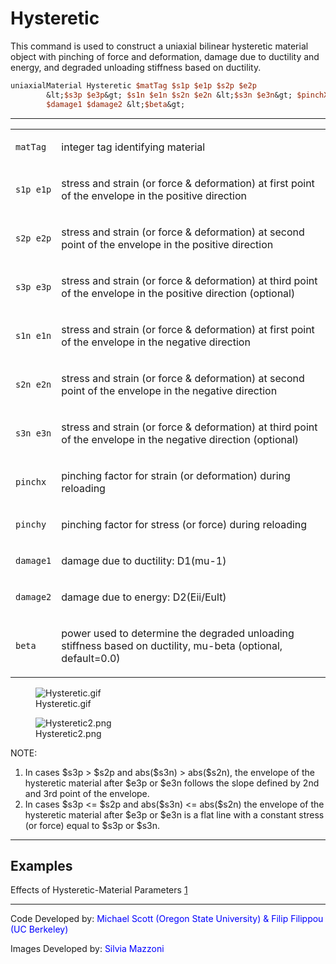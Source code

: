 # Hysteretic

<p>This command is used to construct a uniaxial bilinear hysteretic
material object with pinching of force and deformation, damage due to
ductility and energy, and degraded unloading stiffness based on
ductility.</p>

```tcl
uniaxialMaterial Hysteretic $matTag $s1p $e1p $s2p $e2p
        &lt;$s3p $e3p&gt; $s1n $e1n $s2n $e2n &lt;$s3n $e3n&gt; $pinchX $pinchY
        $damage1 $damage2 &lt;$beta&gt;
```

<hr />
<table>
<tbody>
<tr class="odd">
<td><code class="parameter-table-variable">matTag</code></td>
<td><p>integer tag identifying material</p></td>
</tr>
<tr class="even">
<td><p><code class="parameter-table-variable">s1p e1p</code></p></td>
<td><p>stress and strain (or force &amp; deformation) at first point of
the envelope in the positive direction</p></td>
</tr>
<tr class="odd">
<td><p><code class="parameter-table-variable">s2p e2p</code></p></td>
<td><p>stress and strain (or force &amp; deformation) at second point of
the envelope in the positive direction</p></td>
</tr>
<tr class="even">
<td><p><code class="parameter-table-variable">s3p e3p</code></p></td>
<td><p>stress and strain (or force &amp; deformation) at third point of
the envelope in the positive direction (optional)</p></td>
</tr>
<tr class="odd">
<td><p><code class="parameter-table-variable">s1n e1n</code></p></td>
<td><p>stress and strain (or force &amp; deformation) at first point of
the envelope in the negative direction</p></td>
</tr>
<tr class="even">
<td><p><code class="parameter-table-variable">s2n e2n</code></p></td>
<td><p>stress and strain (or force &amp; deformation) at second point of
the envelope in the negative direction</p></td>
</tr>
<tr class="odd">
<td><p><code class="parameter-table-variable">s3n e3n</code></p></td>
<td><p>stress and strain (or force &amp; deformation) at third point of
the envelope in the negative direction (optional)</p></td>
</tr>
<tr class="even">
<td><code class="parameter-table-variable">pinchx</code></td>
<td><p>pinching factor for strain (or deformation) during
reloading</p></td>
</tr>
<tr class="odd">
<td><code class="parameter-table-variable">pinchy</code></td>
<td><p>pinching factor for stress (or force) during reloading</p></td>
</tr>
<tr class="even">
<td><p><code class="parameter-table-variable">damage1</code></p></td>
<td><p>damage due to ductility: D1(mu-1)</p></td>
</tr>
<tr class="odd">
<td><p><code class="parameter-table-variable">damage2</code></p></td>
<td><p>damage due to energy: D2(Eii/Eult)</p></td>
</tr>
<tr class="even">
<td><code class="parameter-table-variable">beta</code></td>
<td><p>power used to determine the degraded unloading stiffness based on
ductility, mu-beta (optional, default=0.0)</p></td>
</tr>
</tbody>
</table>
<figure>
<img src="/OpenSeesRT/contrib/static/Hysteretic.gif" title="Hysteretic.gif" alt="Hysteretic.gif" />
<figcaption aria-hidden="true">Hysteretic.gif</figcaption>
</figure>
<figure>
<img src="/OpenSeesRT/contrib/static/Hysteretic2.png" title="Hysteretic2.png"
alt="Hysteretic2.png" />
<figcaption aria-hidden="true">Hysteretic2.png</figcaption>
</figure>
<p>NOTE:</p>
<ol>
<li>In cases $s3p &gt; $s2p and abs($s3n) &gt; abs($s2n), the envelope
of the hysteretic material after $e3p or $e3n follows the slope defined
by 2nd and 3rd point of the envelope.</li>
<li>In cases $s3p &lt;= $s2p and abs($s3n) &lt;= abs($s2n) the envelope
of the hysteretic material after $e3p or $e3n is a flat line with a
constant stress (or force) equal to $s3p or $s3n.</li>
</ol>
<hr />

## Examples

<p>Effects of Hysteretic-Material Parameters <a
href="http://opensees.berkeley.edu/OpenSees/manuals/usermanual/4052.htm">1</a></p>
<hr />
<p>Code Developed by: <span style="color:blue"> Michael Scott
(Oregon State University) &amp; Filip Filippou (UC Berkeley)
</span></p>
<p>Images Developed by: <span style="color:blue"> Silvia Mazzoni
</span></p>
